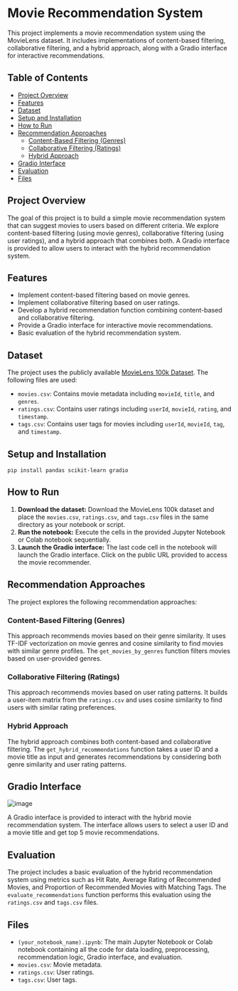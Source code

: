 
# Movie Recommendation System

This project implements a movie recommendation system using the MovieLens dataset. It includes implementations of content-based filtering, collaborative filtering, and a hybrid approach, along with a Gradio interface for interactive recommendations.

## Table of Contents

- [Project Overview](#project-overview)
- [Features](#features)
- [Dataset](#dataset)
- [Setup and Installation](#setup-and-installation)
- [How to Run](#how-to-run)
- [Recommendation Approaches](#recommendation-approaches)
    - [Content-Based Filtering (Genres)](#content-based-filtering-genres)
    - [Collaborative Filtering (Ratings)](#collaborative-filtering-ratings)
    - [Hybrid Approach](#hybrid-approach)
- [Gradio Interface](#gradio-interface)
- [Evaluation](#evaluation)
- [Files](#files)

## Project Overview

The goal of this project is to build a simple movie recommendation system that can suggest movies to users based on different criteria. We explore content-based filtering (using movie genres), collaborative filtering (using user ratings), and a hybrid approach that combines both. A Gradio interface is provided to allow users to interact with the hybrid recommendation system.

## Features

- Implement content-based filtering based on movie genres.
- Implement collaborative filtering based on user ratings.
- Develop a hybrid recommendation function combining content-based and collaborative filtering.
- Provide a Gradio interface for interactive movie recommendations.
- Basic evaluation of the hybrid recommendation system.

## Dataset

The project uses the publicly available [MovieLens 100k Dataset](https://grouplens.org/datasets/movielens/100k/). The following files are used:

- `movies.csv`: Contains movie metadata including `movieId`, `title`, and `genres`.
- `ratings.csv`: Contains user ratings including `userId`, `movieId`, `rating`, and `timestamp`.
- `tags.csv`: Contains user tags for movies including `userId`, `movieId`, `tag`, and `timestamp`.

## Setup and Installation
    pip install pandas scikit-learn gradio
## How to Run

1.  **Download the dataset:** Download the MovieLens 100k dataset and place the `movies.csv`, `ratings.csv`, and `tags.csv` files in the same directory as your notebook or script.
2.  **Run the notebook:** Execute the cells in the provided Jupyter Notebook or Colab notebook sequentially.
3.  **Launch the Gradio interface:** The last code cell in the notebook will launch the Gradio interface. Click on the public URL provided to access the movie recommender.

## Recommendation Approaches

The project explores the following recommendation approaches:

### Content-Based Filtering (Genres)

This approach recommends movies based on their genre similarity. It uses TF-IDF vectorization on movie genres and cosine similarity to find movies with similar genre profiles. The `get_movies_by_genres` function filters movies based on user-provided genres.

### Collaborative Filtering (Ratings)

This approach recommends movies based on user rating patterns. It builds a user-item matrix from the `ratings.csv` and uses cosine similarity to find users with similar rating preferences.

### Hybrid Approach

The hybrid approach combines both content-based and collaborative filtering. The `get_hybrid_recommendations` function takes a user ID and a movie title as input and generates recommendations by considering both genre similarity and user rating patterns.

## Gradio Interface
![image](https://github.com/user-attachments/assets/0b209148-3a36-49e8-99b4-84fcac7ff35f)


A Gradio interface is provided to interact with the hybrid movie recommendation system. The interface allows users to select a user ID and a movie title and get top 5 movie recommendations.

## Evaluation

The project includes a basic evaluation of the hybrid recommendation system using metrics such as Hit Rate, Average Rating of Recommended Movies, and Proportion of Recommended Movies with Matching Tags. The `evaluate_recommendations` function performs this evaluation using the `ratings.csv` and `tags.csv` files.

## Files

- `(your_notebook_name).ipynb`: The main Jupyter Notebook or Colab notebook containing all the code for data loading, preprocessing, recommendation logic, Gradio interface, and evaluation.
- `movies.csv`: Movie metadata.
- `ratings.csv`: User ratings.
- `tags.csv`: User tags.
